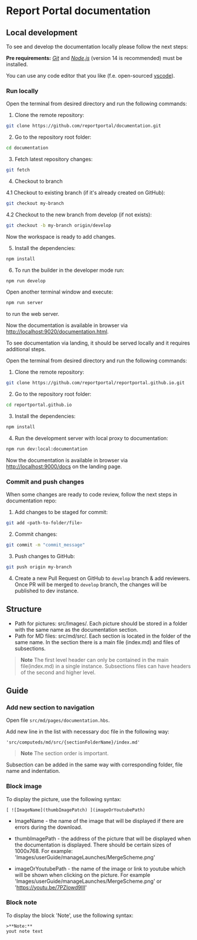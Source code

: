 # Report Portal documentation

## Local development

To see and develop the documentation locally please follow the next steps:

**Pre requirements:**
_[Git](https://git-scm.com/downloads)_ and _[Node.js](https://nodejs.org/en/blog/release/v14.19.3/)_ (version 14 is recommended) must be installed.

You can use any code editor that you like (f.e. open-sourced [vscode](https://code.visualstudio.com/)).

### Run locally

Open the terminal from desired directory and run the following commands:

1. Clone the remote repository:
```bash
git clone https://github.com/reportportal/documentation.git
```

2. Go to the repository root folder:
```bash
cd documentation
```

3. Fetch latest repository changes:
```bash
git fetch
```

4. Checkout to branch

4.1 Checkout to existing branch (if it's already created on GitHub):
```bash
git checkout my-branch
```

4.2 Checkout to the new branch from develop (if not exists):
```bash
git checkout -b my-branch origin/develop
```

Now the workspace is ready to add changes.

5. Install the dependencies:
```bash
npm install
```

6. To run the builder in the developer mode run:
```bash
npm run develop
```

Open another terminal window and execute:
```bash
npm run server
```
to run the web server.

Now the documentation is available in browser via [http://localhost:9020/documentation.html](http://localhost:9020/documentation.html).

To see documentation via landing, it should be served locally and it requires additional steps.

Open the terminal from desired directory and run the following commands:

1. Clone the remote repository:
```bash
git clone https://github.com/reportportal/reportportal.github.io.git
```

2. Go to the repository root folder:
```bash
cd reportportal.github.io
```

3. Install the dependencies:
```bash
npm install
```

4. Run the development server with local proxy to documentation:
```bash
npm run dev:local:documentation
```
Now the documentation is available in browser via [http://localhost:9000/docs](http://localhost:9000/docs) on the landing page.

### Commit and push changes

When some changes are ready to code review, follow the next steps in documentation repo:

1. Add changes to be staged for commit:
```bash
git add <path-to-folder/file>
```

2. Commit changes:
```bash
git commit -m "commit_message"
```

3. Push changes to GitHub:
```bash
git push origin my-branch
```

4. Create a new Pull Request on GitHub to `develop` branch & add reviewers.
Once PR will be merged to `develop` branch, the changes will be published to dev instance.

## Structure
* Path for pictures: src/Images/. Each picture should be stored in a folder with the same name as the documentation section.
* Path for MD files: src/md/src/. Each section is located in the folder of the same name.
In the section there is a main file (index.md) and files of subsections.

>**Note**
The first level header can only be contained in the main file(index.md) in a single instance.
Subsections files can have headers of the second and higher level.

## Guide

### Add new section to navigation

Open file `src/md/pages/documentation.hbs`.

Add new line in the list with necessary doc file in the following way:

`'src/computeds/md/src/{sectionFolderName}/index.md'`
>**Note**
The section order is important.

Subsection can be added in the same way with corresponding folder, file name and indentation.

### Block image
To display the picture, use the following syntax:
```$xslt
[ ![ImageName](thumbImagePatch) ](imageOrYoutubePath)
```
* ImageName - the name of the image that will be displayed if there are errors during the download.

* thumbImagePath - the address of the picture that will be displayed when the documentation is displayed. 
There should be certain sizes of 1000x768.
For example: 'Images/userGuide/manageLaunches/MergeScheme.png'

* imageOrYoutubePath - the name of the image or link to youtube which will be shown when clicking on the picture.
For example 'Images/userGuide/manageLaunches/MergeScheme.png' or 'https://youtu.be/7PZIowd9III'

### Block note
To display the block 'Note', use the following syntax:
```$xslt
>**Note:**
yout note text
```
